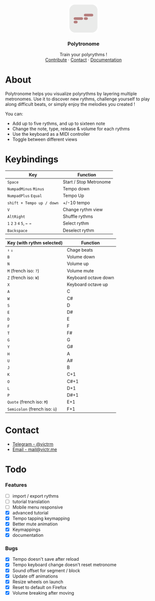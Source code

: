 <div align="center">
  <a href="https://polytronome.com">
    <img src="public/apple-touch-icon.png" alt="Logo" width="90" height="90">
  </a>
  
  <h3 align="center">Polytronome</h3>
  <p align="center">Train your polyrythms !<br />
     <a href="https://github.com/victrme/polytronome/issues">Contribute</a> · 
     <a href="https://github.com/victrme/polytronome#contact">Contact</a> · 
     <a href="https://github.com/victrme/polytronome#keybindings">Documentation</a>
     
  </p>
</div>

# About

Polytronome helps you visualize polyrythms by layering multiple metronomes. Use it to discover new rythms, challenge yourself to play along difficult beats, or simply enjoy the melodies you created !

You can:

-   Add up to five rythms, and up to sixteen note
-   Change the note, type, release & volume for each rythms
-   Use the keyboard as a MIDI controller
-   Toggle between different views

# Keybindings

| Key                          | Function               |
| ---------------------------- | ---------------------- |
| `Space`                      | Start / Stop Metronome |
| `NumpadMinus` `Minus`        | Tempo down             |
| `NumpadPlus` `Equal`         | Tempo Up               |
| `shift + Tempo up / down`    | +/-10 tempo            |
| `V`                          | Change rythm view      |
| `AltRight`                   | Shuffle rythms         |
| `1` `2` `3` `4` `5`, `←` `→` | Select rythm           |
| `Backspace`                  | Deselect rythm         |

| Key (with rythm selected)     | Function             |
| ----------------------------- | -------------------- |
| `↑` `↓`                       | Chage beats          |
| `B`                           | Volume down          |
| `N`                           | Volume up            |
| `M` (french iso: `?`)         | Volume mute          |
| `Z` (french iso: `W`)         | Keyboard octave down |
| `X`                           | Keyboard octave up   |
| `A`                           | C                    |
| `W`                           | C#                   |
| `S`                           | D                    |
| `E`                           | D#                   |
| `D`                           | E                    |
| `F`                           | F                    |
| `T`                           | F#                   |
| `G`                           | G                    |
| `Y`                           | G#                   |
| `H`                           | A                    |
| `U`                           | A#                   |
| `J`                           | B                    |
| `K`                           | C+1                  |
| `O`                           | C#+1                 |
| `L`                           | D+1                  |
| `P`                           | D#+1                 |
| `Quote` (french iso: `M`)     | E+1                  |
| `Semicolon` (french iso: `ù`) | F+1                  |

# Contact

-   [Telegram - @victrm](https://t.me/victrm)
-   [Email - mail@victr.me](mailto:mail@victr.me)

# Todo

### Features

-   [ ] import / export rythms
-   [ ] tutorial translation
-   [ ] Mobile menu responsive
-   [x] advanced tutorial
-   [x] Tempo tapping keymapping
-   [x] Better mute animation
-   [x] Keymappings
-   [x] documentation

### Bugs

-   [x] Tempo doesn't save after reload
-   [x] Tempo keyboard change doesn't reset metronome
-   [x] Sound offset for segment / block
-   [x] Update off animations
-   [x] Resize wheels on launch
-   [x] Reset to default on Firefox
-   [x] Volume breaking after moving
